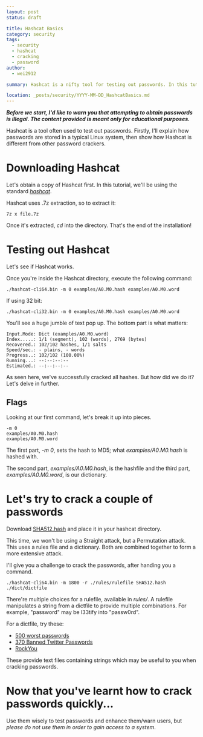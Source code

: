 ```yaml
---
layout: post
status: draft

title: Hashcat Basics
category: security
tags: 
  - security
  - hashcat
  - cracking
  - password
author: 
  - wei2912

summary: Hashcat is a nifty tool for testing out passwords. In this tutorial, we'll give you a guide through the basics of Hashcat.

location: _posts/security/YYYY-MM-DD_HashcatBasics.md
---
```


***Before we start, I'd like to warn you that attempting to obtain passwords is illegal. The content provided is meant only for educational purposes.***

Hashcat is a tool often used to test out passwords. Firstly, I'll explain how passwords are stored in a typical Linux system, then show how Hashcat is different from other password crackers.

# Downloading Hashcat

Let's obtain a copy of Hashcat first. In this tutorial, we'll be using the standard *[hashcat](http://hashcat.net/hashcat/)*.

Hashcat uses .7z extraction, so to extract it:

    7z x file.7z

Once it's extracted, *cd* into the directory. That's the end of the installation!

# Testing out Hashcat

Let's see if Hashcat works.

Once you're inside the Hashcat directory, execute the following command:

    ./hashcat-cli64.bin -m 0 examples/A0.M0.hash examples/A0.M0.word

If using 32 bit:

    ./hashcat-cli32.bin -m 0 examples/A0.M0.hash examples/A0.M0.word

You'll see a huge jumble of text pop up. The bottom part is what matters:

    Input.Mode: Dict (examples/A0.M0.word)
    Index.....: 1/1 (segment), 102 (words), 2769 (bytes)
    Recovered.: 102/102 hashes, 1/1 salts
    Speed/sec.: - plains, - words
    Progress..: 102/102 (100.00%)
    Running...: --:--:--:--
    Estimated.: --:--:--:--

As seen here, we've successfully cracked all hashes. But how did we do it? Let's delve in further.

## Flags

Looking at our first command, let's break it up into pieces.

    -m 0
    examples/A0.M0.hash
    examples/A0.M0.word

The first part, *-m 0*, sets the hash to MD5; what *examples/A0.M0.hash* is hashed with.

The second part, *examples/A0.M0.hash*, is the hashfile and the third part, *examples/A0.M0.word*, is our dictionary.

# Let's try to crack a couple of passwords

Download [SHA512.hash](/files/HashcatBasics/SHA512.hash) and place it in your hashcat directory.

This time, we won't be using a Straight attack, but a Permutation attack. This uses a rules file and a dictionary. Both are combined together to form a more extensive attack.

I'll give you a challenge to crack the passwords, after handing you a command.

    ./hashcat-cli64.bin -m 1800 -r ./rules/rulefile SHA512.hash ./dict/dictfile

There're multiple choices for a rulefile, available in *rules/*. A rulefile manipulates a string from a dictfile to provide multiple combinations. For example, "password" may be l33tify into "passw0rd".

For a dictfile, try these:

* [500 worst passwords](http://downloads.skullsecurity.org/passwords/500-worst-passwords.txt.bz2)
* [370 Banned Twitter Passwords](http://downloads.skullsecurity.org/passwords/twitter-banned.txt.bz2)
* [RockYou](http://downloads.skullsecurity.org/passwords/rockyou.txt.bz2)

These provide text files containing strings which may be useful to you when cracking passwords.

# Now that you've learnt how to crack passwords quickly...

Use them wisely to test passwords and enhance them/warn users, but *please do not use them in order to gain access to a system*.
